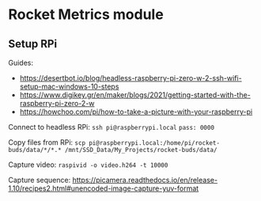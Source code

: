 # Rocket Metrics module

## Setup RPi

Guides:
- https://desertbot.io/blog/headless-raspberry-pi-zero-w-2-ssh-wifi-setup-mac-windows-10-steps
- https://www.digikey.gr/en/maker/blogs/2021/getting-started-with-the-raspberry-pi-zero-2-w
- https://howchoo.com/pi/how-to-take-a-picture-with-your-raspberry-pi

Connect to headless RPi:
`ssh pi@raspberrypi.local`
`pass: 0000`

Copy files from RPi:
`scp pi@raspberrypi.local:/home/pi/rocket-buds/data/*/*.* /mnt/SSD_Data/My_Projects/rocket-buds/data/`

Capture video:
`raspivid -o video.h264 -t 10000`

Capture sequence:
https://picamera.readthedocs.io/en/release-1.10/recipes2.html#unencoded-image-capture-yuv-format
